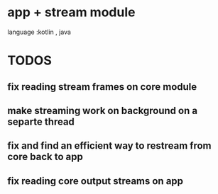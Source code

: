 # app + stream module

language :kotlin , java 

# TODOS

## fix reading stream frames on core module
## make streaming work on background on a separte thread 
## fix and find an efficient way to restream from core back to app
## fix reading core output streams on app 
